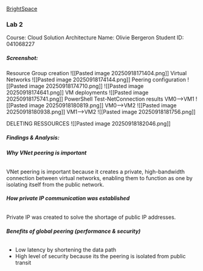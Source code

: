 [BrightSpace](https://brightspace.algonquincollege.com/d2l/le/content/825146/Home)
### Lab 2
Course: Cloud Solution Architecture
Name: Olivie Bergeron
Student ID: 041068227
##### Screenshot:
Resource Group creation
![[Pasted image 20250918171404.png]]
Virtual Networks
![[Pasted image 20250918174144.png]]
Peering configuration
![[Pasted image 20250918174710.png]]
![[Pasted image 20250918174641.png]]
VM deployments
![[Pasted image 20250918175741.png]]
PowerShell Test-NetConnection results
VM0-->VM1
![[Pasted image 20250918180819.png]]
VM0-->VM2
![[Pasted image 20250918180938.png]]
VM1-->VM2
![[Pasted image 20250918181756.png]]

DELETING RESSOURCES
![[Pasted image 20250918182046.png]]
##### **Findings & Analysis**:
###### **Why VNet peering is important**
VNet peering is important because it creates a private, high-bandwidth connection between virtual networks, enabling them to function as one by isolating itself from the public network.
###### **How private IP communication was established**
Private IP was created to solve the shortage of public IP addresses.
###### **Benefits of global peering (performance & security)**
- Low latency by shortening the data path
- High level of security because its the peering is isolated from public transit

